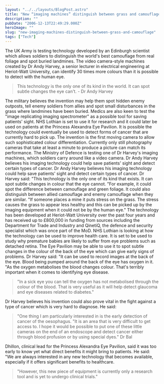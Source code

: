 ```yaml
---
layout: "../../layouts/BlogPost.astro"
title: "New “imaging machines” distinguish between grass and camouflage"
description: ""
pubDate: "2006-12-13T22:49:29.000Z"
heroImage: ""
slug: "new-imaging-machines-distinguish-between-grass-and-camouflage"
tags: ["Tech"]
---
```


The UK Army is testing technology developed by an Edinburgh scientist which allows soldiers to distinguish the world's best camouflage from real foliage and spot buried landmines. The video camera-style machines created by Dr Andy Harvey, a senior lecturer in electrical engineering at Heriot-Watt University, can identify 30 times more colours than it is possible to detect with the human eye.

> This technology is the only one of its kind in the world. It can spot subtle changes the eye can't.  - Dr Andy Harvey

The military believes the invention may help them spot hidden enemy outposts, tell enemy soldiers from allies and spot small disturbances in the grass where landmines have been buried. Medics are also keen to test the "image replicating imaging spectrometer" as a possible tool for saving patients' sight. NHS Lothian is set to use it for research and it could later be used on patients at the Princess Alexandra Eye Pavilion. It is possible the technology could eventually be used to detect forms of cancer that are currently hard to pick up. The invention is the first moving camera to allow such sophisticated colour differentiation. Currently only still photography cameras that take at least a minute to produce a picture can match its performance. The Ministry of Defence is testing one of Dr Harvey's imaging machines, which soldiers carry around like a video camera. Dr Andy Harvey believes his imaging technology could help save patients' sight and detect certain types of cancer. Dr Andy Harvey believes his imaging technology could help save patients' sight and detect certain types of cancer.  Dr Harvey said: "This technology is the only one of its kind that exists. It can spot subtle changes in colour that the eye cannot. "For example, it could spot the difference between camouflage and green foliage. It could also distinguish between allied camouflage and enemy camouflage when they are similar. "If someone places a mine it puts stress on the grass. The stress causes the grass to appear less healthy and this can be picked up by the imaging equipment when it could not be by the human eye." The technology has been developed at Heriot-Watt University over the past four years and has received up to £800,000 in funding from sources including the Department for Trade and Industry and QinetiQ, the defence and security specialist which was once part of the MoD. NHS Lothian is looking at how the technology can be used to improve health care. It is set to be used to study why premature babies are likely to suffer from eye problems such as detached retina. The Eye Pavilion may be able to use it to spot subtle changes in the colour of the back of the eye which can give early signs of problems. Dr Harvey said: "It can be used to record images at the back of the eye. Blood being pumped around the back of the eye has oxygen in it. "As the oxygen metabolises the blood changes colour. That's terribly important when it comes to identifying eye disease. 

> "In a sick eye you can tell the oxygen has not metabolised through the colour of the blood. That is very useful as it will help detect glaucoma and eye diseases related to diabetes."

Dr Harvey believes his invention could also prove vital in the fight against a type of cancer which is very hard to diagnose. He said: 

> "One thing I am particularly interested in is the early detection of cancer of the oesophagus. "It is an area that is very difficult to get access to. I hope it would be possible to put one of these little cameras on the end of an endoscope and detect cancer either through blood profusion or by using special dyes." Dr Bal

Dhillon, clinical lead for the Princess Alexandra Eye Pavilion, said it was too early to know yet what direct benefits it might bring to patients. He said: "We are always interested in any new technology that becomes available, especially if it offers significant benefits to healthcare. 

> "However, this new piece of equipment is currently only a research tool and is yet to undergo clinical trials."
